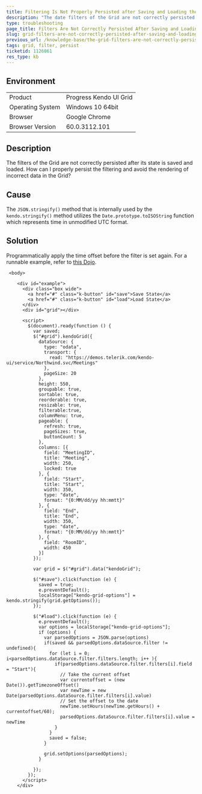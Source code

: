 ```yaml
---
title: Filtering Is Not Properly Persisted after Saving and Loading the State of the Grid
description: "The date filters of the Grid are not correctly persisted after kendo.stringify is applied."
type: troubleshooting
page_title: Filters Are Not Correctly Persisted After Saving and Loading the Grid State | Kendo UI Grid
slug: grid-filters-are-not-correctly-persisted-after-saving-and-loading-the-grid-stateposition
previous_url: /knowledge-base/the-grid-filters-are-not-correctly-persisted-after-saving-and-loading-the-grid-state
tags: grid, filter, persist
ticketid: 1126061
res_type: kb
---
```


## Environment

<table>
 <tr>
  <td>Product</td>
  <td>Progress Kendo UI Grid</td>
 </tr>
 <tr>
  <td>Operating System</td>
  <td>Windows 10 64bit</td>
 </tr>
 <tr>
  <td>Browser</td>
  <td>Google Chrome</td>
 </tr>
 <tr>
  <td>Browser Version</td>
  <td>60.0.3112.101</td>
 </tr>
</table>

## Description

The filters of the Grid are not correctly persisted after its state is saved and loaded. How can I properly persist the filtering and avoid the rendering of incorrect data in the Grid?

## Cause

The `JSON.stringify()` method that is internally used by the `kendo.stringify()` method utilizes the `Date.prototype.toISOString` function which represents time in unmodified UTC format.

## Solution

Programmatically apply the time offset before the filter is set again. For a runnable example, refer to [this Dojo](http://dojo.telerik.com/EgAQUR/4).

```
 <body>

    <div id="example">
      <div class="box wide">
        <a href="#" class="k-button" id="save">Save State</a>
        <a href="#" class="k-button" id="load">Load State</a>
      </div>
      <div id="grid"></div>

      <script>
        $(document).ready(function () {
          var saved;
          $("#grid").kendoGrid({
            dataSource: {
              type: "odata",
              transport: {
                read: "https://demos.telerik.com/kendo-ui/service/Northwind.svc/Meetings"
              },
              pageSize: 20
            },
            height: 550,
            groupable: true,
            sortable: true,
            reorderable: true,
            resizable: true,
            filterable:true,
            columnMenu: true,
            pageable: {
              refresh: true,
              pageSizes: true,
              buttonCount: 5
            },
            columns: [{
              field: "MeetingID",
              title: "Meeting",
              width: 250,
              locked: true
            }, {
              field: "Start",
              title: "Start",
              width: 350,
              type: "date",
              format: "{0:MM/dd/yy hh:mmtt}"
            }, {
              field: "End",
              title: "End",
              width: 350,
              type: "date",
              format: "{0:MM/dd/yy hh:mmtt}"
            }, {
              field: "RoomID",
              width: 450
            }]
          });

          var grid = $("#grid").data("kendoGrid");

          $("#save").click(function (e) {
            saved = true;
            e.preventDefault();
            localStorage["kendo-grid-options"] = kendo.stringify(grid.getOptions());
          });

          $("#load").click(function (e) {
            e.preventDefault();
            var options = localStorage["kendo-grid-options"];
            if (options) {
              var parsedOptions = JSON.parse(options)
              if(saved && parsedOptions.dataSource.filter != undefined){
                for (let i = 0; i<parsedOptions.dataSource.filter.filters.length; i++ ){
                  if(parsedOptions.dataSource.filter.filters[i].field = "Start"){
                    // Take the current offset
                    var currentoffset = (new Date()).getTimezoneOffset()
                    var newTime = new Date(parsedOptions.dataSource.filter.filters[i].value)
                    // Set the offset to the date
                    newTime.setHours(newTime.getHours() + currentoffset/60);
                    parsedOptions.dataSource.filter.filters[i].value = newTime
                  }
                }
                saved = false;
              }

              grid.setOptions(parsedOptions);
            }

          });
        });
      </script>
    </div>

```
